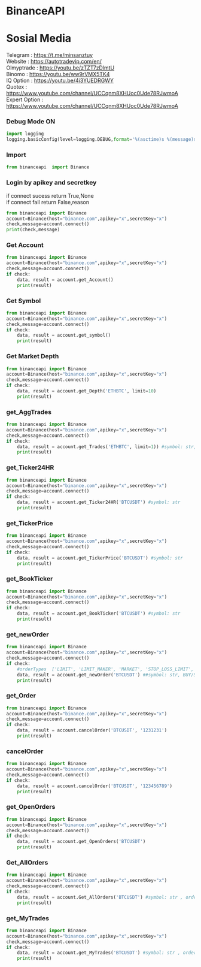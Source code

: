 # BinanceAPI

# Sosial Media
Telegram : https://t.me/minsanztuy        
Website    : https://autotradevip.com/en/  
Olmyptrade : https://youtu.be/zTZT7zDlmtU  
Binomo     : https://youtu.be/ww9rVMX5TK4  
IQ Option  : https://youtu.be/4i3YUEDRGWY  
Quotex     : https://www.youtube.com/channel/UCCqnm8XHUoc0Ude78RJwmoA  
Expert Option     : https://www.youtube.com/channel/UCCqnm8XHUoc0Ude78RJwmoA

### Debug Mode ON
```python
import logging
logging.basicConfig(level=logging.DEBUG,format='%(asctime)s %(message)s')
```

### Import
```python
from binanceapi  import Binance
```

### Login by apikey and secretkey
if connect sucess return True,None  
if connect fail return False,reason  
```python
from binanceapi import Binance
account=Binance(host="binance.com",apikey="x",secretKey="x")
check,message=account.connect()
print(check,message)
```

### Get Account
```python
from binanceapi import Binance
account=Binance(host="binance.com",apikey="x",secretKey="x")
check,message=account.connect()
if check:
    data, result = account.get_Account()
    print(result)
```

### Get Symbol
```python
from binanceapi import Binance
account=Binance(host="binance.com",apikey="x",secretKey="x")
check,message=account.connect()
if check:
    data, result = account.get_symbol()
    print(result)
```

### Get Market Depth
```python
from binanceapi import Binance
account=Binance(host="binance.com",apikey="x",secretKey="x")
check,message=account.connect()
if check:
    data, result = account.get_Depth('ETHBTC', limit=10)
    print(result)
```

### get_AggTrades
```python
from binanceapi import Binance
account=Binance(host="binance.com",apikey="x",secretKey="x")
check,message=account.connect()
if check:
    data, result = account.get_Trades('ETHBTC', limit=1)) #symbol: str, fromId, startTime, endTime, limit
    print(result)
```

### get_Ticker24HR
```python
from binanceapi import Binance
account=Binance(host="binance.com",apikey="x",secretKey="x")
check,message=account.connect()
if check:
    data, result = account.get_Ticker24HR('BTCUSDT') #symbol: str
    print(result)
```

### get_TickerPrice
```python
from binanceapi import Binance
account=Binance(host="binance.com",apikey="x",secretKey="x")
check,message=account.connect()
if check:
    data, result = account.get_TickerPrice('BTCUSDT') #symbol: str
    print(result)
```

### get_BookTicker
```python
from binanceapi import Binance
account=Binance(host="binance.com",apikey="x",secretKey="x")
check,message=account.connect()
if check:
    data, result = account.get_BookTicker('BTCUSDT') #symbol: str
    print(result)
```

### get_newOrder
```python
from binanceapi import Binance
account=Binance(host="binance.com",apikey="x",secretKey="x")
check,message=account.connect()
if check:
    #orderTypes  ['LIMIT', 'LIMIT_MAKER', 'MARKET', 'STOP_LOSS_LIMIT', 'TAKE_PROFIT_LIMIT']
    data, result = account.get_newOrder('BTCUSDT') ##symbol: str, BUY/SELL, LIMIT/MARKET. PRICE, Quantity,  GTC/IOC
    print(result)
```
### get_Order
```python
from binanceapi import Binance
account=Binance(host="binance.com",apikey="x",secretKey="x")
check,message=account.connect()
if check:
    data, result = account.cancelOrder('BTCUSDT', '1231231') 
    print(result)
```
### cancelOrder
```python
from binanceapi import Binance
account=Binance(host="binance.com",apikey="x",secretKey="x")
check,message=account.connect()
if check:
    data, result = account.cancelOrder('BTCUSDT', '123456789') 
    print(result)
```

### get_OpenOrders
```python
from binanceapi import Binance
account=Binance(host="binance.com",apikey="x",secretKey="x")
check,message=account.connect()
if check:
    data, result = account.get_OpenOrders('BTCUSDT') 
    print(result)
```

### Get_AllOrders
```python
from binanceapi import Binance
account=Binance(host="binance.com",apikey="x",secretKey="x")
check,message=account.connect()
if check:
    data, result = account.Get_AllOrders('BTCUSDT') #symbol: str , orderId: int, limit: int
    print(result)
```

### get_MyTrades
```python
from binanceapi import Binance
account=Binance(host="binance.com",apikey="x",secretKey="x")
check,message=account.connect()
if check:
    data, result = account.get_MyTrades('BTCUSDT') #symbol: str , orderId: int, limit: int
    print(result)
```
